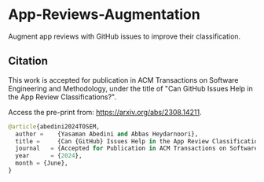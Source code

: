 # App-Reviews-Augmentation

Augment app reviews with GitHub issues to improve their classification.

## Citation
This work is accepted for publication in ACM Transactions on Software Engineering and Methodology, under the title of "Can GitHub Issues Help in the App Review Classifications?". 

Access the pre-print from: <a href="https://arxiv.org/abs/2308.14211" target="_blank">https://arxiv.org/abs/2308.14211</a>.

```python
@article{abedini2024TOSEM,
  author =    {Yasaman Abedini and Abbas Heydarnoori},
  title =     {Can {GitHub} Issues Help in the App Review Classifications?},
  journal   = {Accepted for Publication in ACM Transactions on Software Engineering and Methodology},
  year      = {2024},
  month = {June},
}

```
